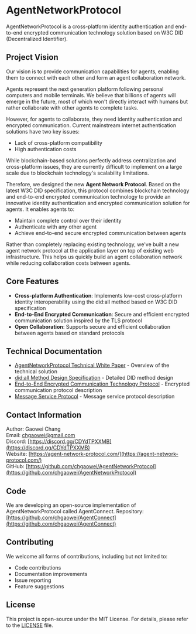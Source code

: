 # AgentNetworkProtocol

AgentNetworkProtocol is a cross-platform identity authentication and end-to-end encrypted communication technology solution based on W3C DID (Decentralized Identifier).

## Project Vision

Our vision is to provide communication capabilities for agents, enabling them to connect with each other and form an agent collaboration network.

Agents represent the next generation platform following personal computers and mobile terminals. We believe that billions of agents will emerge in the future, most of which won't directly interact with humans but rather collaborate with other agents to complete tasks.

However, for agents to collaborate, they need identity authentication and encrypted communication. Current mainstream internet authentication solutions have two key issues:
- Lack of cross-platform compatibility
- High authentication costs

While blockchain-based solutions perfectly address centralization and cross-platform issues, they are currently difficult to implement on a large scale due to blockchain technology's scalability limitations.

Therefore, we designed the new **Agent Network Protocol**. Based on the latest W3C DID specification, this protocol combines blockchain technology and end-to-end encrypted communication technology to provide an innovative identity authentication and encrypted communication solution for agents. It enables agents to:
- Maintain complete control over their identity
- Authenticate with any other agent
- Achieve end-to-end secure encrypted communication between agents

Rather than completely replacing existing technology, we've built a new agent network protocol at the application layer on top of existing web infrastructure. This helps us quickly build an agent collaboration network while reducing collaboration costs between agents.

## Core Features

- **Cross-platform Authentication**: Implements low-cost cross-platform identity interoperability using the did:all method based on W3C DID specification
- **End-to-End Encrypted Communication**: Secure and efficient encrypted communication solution inspired by the TLS protocol
- **Open Collaboration**: Supports secure and efficient collaboration between agents based on standard protocols

## Technical Documentation

- [AgentNetworkProtocol Technical White Paper](01-AgentNetworkProtocol%20Technical%20White%20Paper.md) - Overview of the technical solution
- [did:all Method Design Specification](02-did:all%20Method%20Design%20Specification.md) - Detailed DID method design
- [End-to-End Encrypted Communication Technology Protocol](03-End-to-End%20Encrypted%20Communication%20Technology%20Protocol%20Based%20on%20did:all%20Method.md) - Encrypted communication protocol description
- [Message Service Protocol](04-Message%20Service%20Protocol%20Based%20on%20did:all%20Method.md) - Message service protocol description
## Contact Information

Author: Gaowei Chang  
Email: chgaowei@gmail.com  
Discord: [https://discord.gg/CDYdTPXXMB](https://discord.gg/CDYdTPXXMB)  
Website: [https://agent-network-protocol.com/](https://agent-network-protocol.com/)  
GitHub: [https://github.com/chgaowei/AgentNetworkProtocol](https://github.com/chgaowei/AgentNetworkProtocol)

## Code

We are developing an open-source implementation of AgentNetworkProtocol called AgentConnect.
Repository: [https://github.com/chgaowei/AgentConnect](https://github.com/chgaowei/AgentConnect)

## Contributing

We welcome all forms of contributions, including but not limited to:
- Code contributions
- Documentation improvements
- Issue reporting
- Feature suggestions

## License

This project is open-source under the MIT License. For details, please refer to the [LICENSE](LICENSE) file.
